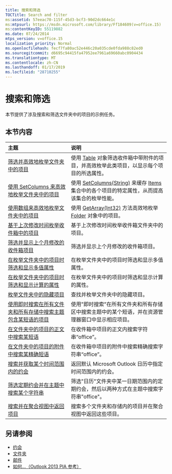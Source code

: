 ```yaml
---
title: 搜索和筛选
TOCTitle: Search and filter
ms:assetid: 57eeac70-115f-45d3-bcf3-90d2dc664e1c
ms:mtpsurl: https://msdn.microsoft.com/library/Ff184609(v=office.15)
ms:contentKeyID: 55119882
ms.date: 07/24/2014
mtps_version: v=office.15
localization_priority: Normal
ms.openlocfilehash: fecf7fa80ac52e446c20a035cde0fda988c82ed0
ms.sourcegitcommit: d6695c94415fa47952ee7961a69660abc0904434
ms.translationtype: MT
ms.contentlocale: zh-CN
ms.lasthandoff: 01/17/2019
ms.locfileid: "28710255"
---
```

# <a name="search-and-filter"></a>搜索和筛选

本节提供了涉及搜索和筛选文件夹中的项目的示例任务。

## <a name="in-this-section"></a>本节内容

|主题|说明|
|:----|:----------|
|[筛选并高效地枚举文件夹中的项目](how-to-filter-and-efficiently-enumerate-items-in-a-folder.md) |使用 [Table](https://msdn.microsoft.com/library/bb652856\(v=office.15\)) 对象筛选收件箱中带附件的项目，并高效枚举此类项目，以显示每个项目的所选属性。|
|[使用 SetColumns 来高效地枚举文件夹中的项目](how-to-use-setcolumns-to-efficiently-enumerate-items-in-a-folder.md)  |使用 [SetColumns(String)](https://msdn.microsoft.com/library/bb610268\(v=office.15\)) 来缓存 [Items](https://msdn.microsoft.com/library/bb645287\(v=office.15\)) 集合中的各个项目的特定属性，从而提高该集合的枚举性能。|
|[使用数组来高效地枚举文件夹中的项目](how-to-use-arrays-to-efficiently-enumerate-items-in-a-folder.md)  |使用 [GetArray(Int32)](https://msdn.microsoft.com/library/bb608928\(v=office.15\)) 方法高效地枚举 [Folder](https://msdn.microsoft.com/library/bb645774\(v=office.15\)) 对象中的项目。|
|[基于上次修改时间枚举收件箱中的项目](how-to-enumerate-items-in-the-inbox-based-on-the-last-modification-time.md)  |基于上次修改时间枚举收件箱文件夹中的项目。|
|[筛选并显示上个月修改的收件箱项目](how-to-filter-and-display-inbox-items-modified-in-the-last-month.md)  |筛选并显示上个月修改的收件箱项目。|
|[在枚举文件夹中的项目时筛选和显示多值属性](how-to-filter-and-display-multivalued-properties-when-enumerating-items-in-a-folder.md)  |在枚举文件夹中的项目时筛选和显示多值属性。|
|[在枚举文件夹中的项目时筛选和显示计算的属性](how-to-filter-and-display-computed-properties-when-enumerating-items-in-a-folder.md)  |在枚举文件夹中的项目时筛选和显示计算的属性。|
|[枚举文件夹中的隐藏项目](how-to-enumerate-hidden-items-in-a-folder.md)  |查找并枚举文件夹中的隐藏项目。|
|[使用即时搜索在所有文件夹和所有存储中搜索主题包含某短语的项目](how-to-use-instant-search-to-search-all-folders-and-all-stores-for-a-phrase-in-the-subject.md)  |使用"即时搜索"在所有文件夹和所有存储区中搜索主题中的某个短语，并在资源管理器窗口中显示相应项目。|
|[在文件夹中的项目的正文中搜索某短语](how-to-search-for-a-phrase-in-the-body-of-items-in-a-folder.md) |在收件箱中项目的正文内搜索字符串“office”。|
|[在文件夹中的项目的附件中搜索某精确短语](how-to-search-attachments-of-items-in-a-folder-for-an-exact-phrase.md)  |在收件箱中项目的附件中搜索精确搜索字符串“office”。|
|[搜索并获取某个时间范围内的约会](how-to-search-and-obtain-appointments-in-a-time-range.md)  |返回默认 Microsoft Outlook 日历中指定时间范围内的约会。|
|[筛选定期约会并在主题中搜索某个字符串](how-to-filter-recurring-appointments-and-search-for-a-string-in-the-subject.md)  |筛选"日历"文件夹中某一日期范围内的定期约会，然后以两种方式在主题中搜索字符串"office"。|
|[搜索并在聚合视图中返回项目](how-to-search-and-obtain-items-in-an-aggregated-view.md) |搜索多个文件夹和存储内的项目并在聚合视图中返回这些项目。|


## <a name="see-also"></a>另请参阅

- [约会](appointments.md)
- [文件夹](folders.md)
- [邮件](mail.md)
- [如何...（Outlook 2013 PIA 参考）](how-do-i-outlook-2013-pia-reference.md)

